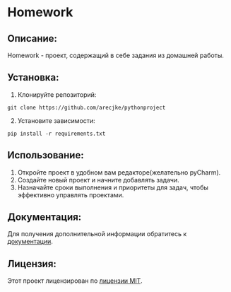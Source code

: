 # Homework

## Описание:

Homework - проект, содержащий в себе задания из домашней работы.

## Установка:

1. Клонируйте репозиторий:
```
git clone https://github.com/arecjke/pythonproject
```
2. Установите зависимости:
```
pip install -r requirements.txt
```
## Использование:

1. Откройте проект в удобном вам редакторе(желательно pyCharm).
2. Создайте новый проект и начните добавлять задачи.
3. Назначайте сроки выполнения и приоритеты для задач, чтобы эффективно управлять проектами.

## Документация:

Для получения дополнительной информации обратитесь к [документации](README.md).

## Лицензия:

Этот проект лицензирован по [лицензии MIT](LICENSE).